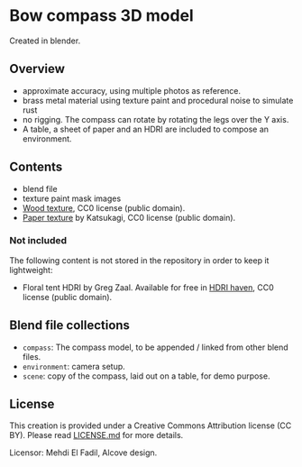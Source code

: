 # Bow compass 3D model

Created in blender.

## Overview

* approximate accuracy, using multiple photos as reference.
* brass metal material using texture paint and procedural noise to simulate rust
* no rigging. The compass can rotate by rotating the legs over the Y axis.
* A table, a sheet of paper and an HDRI are included to compose an environment.

## Contents

* blend file
* texture paint mask images
* [Wood texture](https://cc0textures.com/view?id=Wood026), CC0 license (public domain).
* [Paper texture](https://3dtextures.me/2018/11/09/watercolor-paper-001/) by Katsukagi, CC0 license (public domain).

### Not included

The following content is not stored in the repository in order to keep it lightweight:

* Floral tent HDRI by Greg Zaal. Available for free in [HDRI haven](https://hdrihaven.com/hdri/?c=indoor&h=floral_tent), CC0 license (public domain).

## Blend file collections

* `compass`: The compass model, to be appended / linked from other blend files.
* `environment`: camera setup.
* `scene`: copy of the compass, laid out on a table, for demo purpose.


## License

This creation is provided under a Creative Commons Attribution license (CC BY). Please read [LICENSE.md](LICENSE.md) for more details.

Licensor: Mehdi El Fadil, Alcove design.
